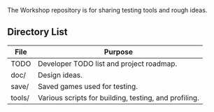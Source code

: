 The Workshop repository is for sharing testing tools and rough ideas.


Directory List
--------------

 File     | Purpose
----------|---------
 TODO     | Developer TODO list and project roadmap.
 doc/     | Design ideas.
 save/    | Saved games used for testing.
 tools/   | Various scripts for building, testing, and profiling.
